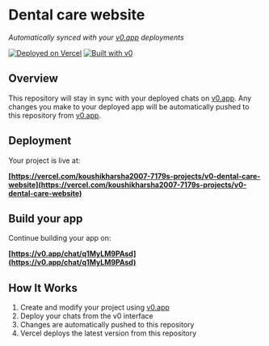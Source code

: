 # Dental care website

*Automatically synced with your [v0.app](https://v0.app) deployments*

[![Deployed on Vercel](https://img.shields.io/badge/Deployed%20on-Vercel-black?style=for-the-badge&logo=vercel)](https://vercel.com/koushikharsha2007-7179s-projects/v0-dental-care-website)
[![Built with v0](https://img.shields.io/badge/Built%20with-v0.app-black?style=for-the-badge)](https://v0.app/chat/q1MyLM9PAsd)

## Overview

This repository will stay in sync with your deployed chats on [v0.app](https://v0.app).
Any changes you make to your deployed app will be automatically pushed to this repository from [v0.app](https://v0.app).

## Deployment

Your project is live at:

**[https://vercel.com/koushikharsha2007-7179s-projects/v0-dental-care-website](https://vercel.com/koushikharsha2007-7179s-projects/v0-dental-care-website)**

## Build your app

Continue building your app on:

**[https://v0.app/chat/q1MyLM9PAsd](https://v0.app/chat/q1MyLM9PAsd)**

## How It Works

1. Create and modify your project using [v0.app](https://v0.app)
2. Deploy your chats from the v0 interface
3. Changes are automatically pushed to this repository
4. Vercel deploys the latest version from this repository
